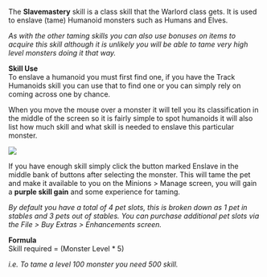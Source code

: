 The **Slavemastery** skill is a class skill that the Warlord class gets. It is used to enslave (tame) Humanoid monsters such as Humans and Elves.

_As with the other taming skills you can also use bonuses on items to acquire this skill although it is unlikely you will be able to tame very high level monsters doing it that way._

**Skill Use**  
To enslave a humanoid you must first find one, if you have the Track Humanoids skill you can use that to find one or you can simply rely on coming across one by chance.

When you move the mouse over a monster it will tell you its classification in the middle of the screen so it is fairly simple to spot humanoids it will also list how much skill and what skill is needed to enslave this particular monster.

[![](https://lohcdn.com/images/t_slavemastery.jpg)](https://lohcdn.com/images/slavemastery.jpg)

If you have enough skill simply click the button marked Enslave in the middle bank of buttons after selecting the monster. This will tame the pet and make it available to you on the Minions > Manage screen, you will gain a **purple skill gain** and some experience for taming.

_By default you have a total of 4 pet slots, this is broken down as 1 pet in stables and 3 pets out of stables. You can purchase additional pet slots via the File > Buy Extras > Enhancements screen._

**Formula**  
Skill required = (Monster Level \* 5)

_i.e. To tame a level 100 monster you need 500 skill._